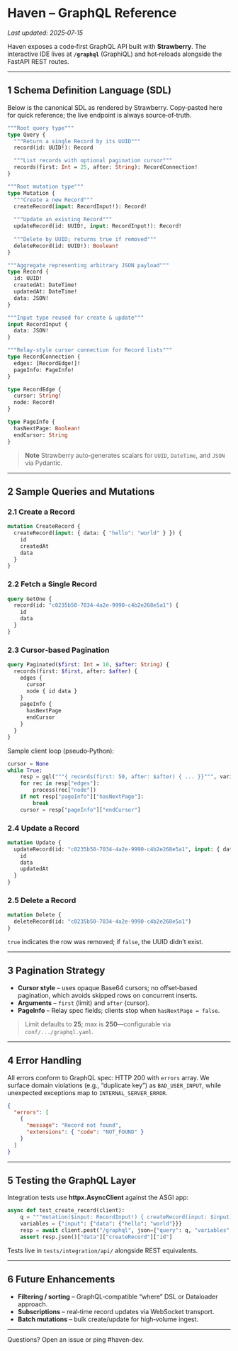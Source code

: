 # Haven – GraphQL Reference

*Last updated: 2025‑07‑15*

Haven exposes a code‑first GraphQL API built with **Strawberry**.  The interactive IDE lives at **`/graphql`** (GraphiQL) and hot‑reloads alongside the FastAPI REST routes.

---

## 1  Schema Definition Language (SDL)

Below is the canonical SDL as rendered by Strawberry.  Copy‑pasted here for quick reference; the live endpoint is always source‑of‑truth.

```graphql
"""Root query type"""
type Query {
  """Return a single Record by its UUID"""
  record(id: UUID!): Record

  """List records with optional pagination cursor"""
  records(first: Int = 25, after: String): RecordConnection!
}

"""Root mutation type"""
type Mutation {
  """Create a new Record"""
  createRecord(input: RecordInput!): Record!
  
  """Update an existing Record"""
  updateRecord(id: UUID!, input: RecordInput!): Record!
  
  """Delete by UUID; returns true if removed"""
  deleteRecord(id: UUID!): Boolean!
}

"""Aggregate representing arbitrary JSON payload"""
type Record {
  id: UUID!
  createdAt: DateTime!
  updatedAt: DateTime!
  data: JSON!
}

"""Input type reused for create & update"""
input RecordInput {
  data: JSON!
}

"""Relay‑style cursor connection for Record lists"""
type RecordConnection {
  edges: [RecordEdge!]!
  pageInfo: PageInfo!
}

type RecordEdge {
  cursor: String!
  node: Record!
}

type PageInfo {
  hasNextPage: Boolean!
  endCursor: String
}
```

> **Note** Strawberry auto‑generates scalars for `UUID`, `DateTime`, and `JSON` via Pydantic.

---

## 2  Sample Queries and Mutations

### 2.1  Create a Record

```graphql
mutation CreateRecord {
  createRecord(input: { data: { "hello": "world" } }) {
    id
    createdAt
    data
  }
}
```

### 2.2  Fetch a Single Record

```graphql
query GetOne {
  record(id: "c0235b50‑7034‑4a2e‑9990‑c4b2e268e5a1") {
    id
    data
  }
}
```

### 2.3  Cursor‑based Pagination

```graphql
query Paginated($first: Int = 10, $after: String) {
  records(first: $first, after: $after) {
    edges {
      cursor
      node { id data }
    }
    pageInfo {
      hasNextPage
      endCursor
    }
  }
}
```

Sample client loop (pseudo‑Python):

```python
cursor = None
while True:
    resp = gql("""{ records(first: 50, after: $after) { ... }}""", variables={"after": cursor})
    for rec in resp["edges"]:
        process(rec["node"])
    if not resp["pageInfo"]["hasNextPage"]:
        break
    cursor = resp["pageInfo"]["endCursor"]
```

### 2.4  Update a Record

```graphql
mutation Update {
  updateRecord(id: "c0235b50‑7034‑4a2e‑9990‑c4b2e268e5a1", input: { data: { "foo": 42 } }) {
    id
    data
    updatedAt
  }
}
```

### 2.5  Delete a Record

```graphql
mutation Delete {
  deleteRecord(id: "c0235b50‑7034‑4a2e‑9990‑c4b2e268e5a1")
}
```

`true` indicates the row was removed; if `false`, the UUID didn’t exist.

---

## 3  Pagination Strategy

* **Cursor style** – uses opaque Base64 cursors; no offset‑based pagination, which avoids skipped rows on concurrent inserts.
* **Arguments** – `first` (limit) and `after` (cursor).
* **PageInfo** – Relay spec fields; clients stop when `hasNextPage = false`.

> Limit defaults to **25**; max is **250**—configurable via `conf/.../graphql.yaml`.

---

## 4  Error Handling

All errors conform to GraphQL spec: HTTP 200 with `errors` array.  We surface domain violations (e.g., “duplicate key”) as `BAD_USER_INPUT`, while unexpected exceptions map to `INTERNAL_SERVER_ERROR`.

```json
{
  "errors": [
    {
      "message": "Record not found",
      "extensions": { "code": "NOT_FOUND" }
    }
  ]
}
```

---

## 5  Testing the GraphQL Layer

Integration tests use **httpx.AsyncClient** against the ASGI app:

```python
async def test_create_record(client):
    q = """mutation($input: RecordInput!) { createRecord(input: $input) { id } }"""
    variables = {"input": {"data": {"hello": "world"}}}
    resp = await client.post("/graphql", json={"query": q, "variables": variables})
    assert resp.json()["data"]["createRecord"]["id"]
```

Tests live in `tests/integration/api/` alongside REST equivalents.

---

## 6  Future Enhancements

* **Filtering / sorting** – GraphQL‑compatible “where” DSL or Dataloader approach.
* **Subscriptions** – real‑time record updates via WebSocket transport.
* **Batch mutations** – bulk create/update for high‑volume ingest.

---

Questions? Open an issue or ping #haven‑dev.
